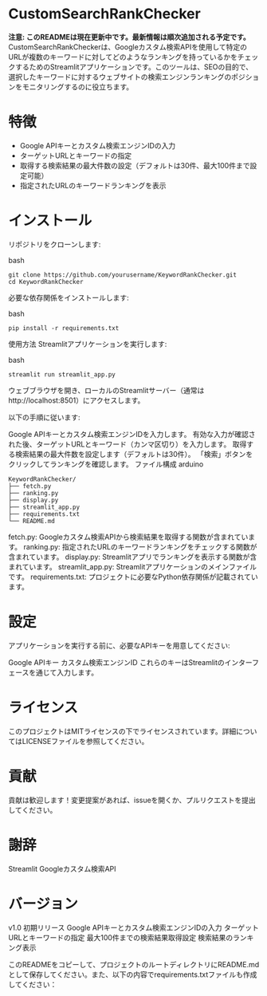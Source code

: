 # CustomSearchRankChecker
**注意: このREADMEは現在更新中です。最新情報は順次追加される予定です。**  
CustomSearchRankCheckerは、Googleカスタム検索APIを使用して特定のURLが複数のキーワードに対してどのようなランキングを持っているかをチェックするためのStreamlitアプリケーションです。このツールは、SEOの目的で、選択したキーワードに対するウェブサイトの検索エンジンランキングのポジションをモニタリングするのに役立ちます。

# 特徴
* Google APIキーとカスタム検索エンジンIDの入力
* ターゲットURLとキーワードの指定
* 取得する検索結果の最大件数の設定（デフォルトは30件、最大100件まで設定可能）
* 指定されたURLのキーワードランキングを表示
# インストール
リポジトリをクローンします:

bash
```コードをコピーする
git clone https://github.com/yourusername/KeywordRankChecker.git
cd KeywordRankChecker
```
必要な依存関係をインストールします:

bash
```コードをコピーする
pip install -r requirements.txt
```
使用方法
Streamlitアプリケーションを実行します:

bash
```コードをコピーする
streamlit run streamlit_app.py
```
ウェブブラウザを開き、ローカルのStreamlitサーバー（通常は http://localhost:8501）にアクセスします。

以下の手順に従います:

Google APIキーとカスタム検索エンジンIDを入力します。
有効な入力が確認された後、ターゲットURLとキーワード（カンマ区切り）を入力します。
取得する検索結果の最大件数を設定します（デフォルトは30件）。
「検索」ボタンをクリックしてランキングを確認します。
ファイル構成
arduino
```コードをコピーする
KeywordRankChecker/
├── fetch.py
├── ranking.py
├── display.py
├── streamlit_app.py
├── requirements.txt
└── README.md
```
fetch.py: Googleカスタム検索APIから検索結果を取得する関数が含まれています。
ranking.py: 指定されたURLのキーワードランキングをチェックする関数が含まれています。
display.py: Streamlitアプリでランキングを表示する関数が含まれています。
streamlit_app.py: Streamlitアプリケーションのメインファイルです。
requirements.txt: プロジェクトに必要なPython依存関係が記載されています。
# 設定
アプリケーションを実行する前に、必要なAPIキーを用意してください:

Google APIキー
カスタム検索エンジンID
これらのキーはStreamlitのインターフェースを通じて入力します。

# ライセンス
このプロジェクトはMITライセンスの下でライセンスされています。詳細についてはLICENSEファイルを参照してください。

# 貢献
貢献は歓迎します！変更提案があれば、issueを開くか、プルリクエストを提出してください。

# 謝辞
Streamlit
Googleカスタム検索API
# バージョン
v1.0
初期リリース
Google APIキーとカスタム検索エンジンIDの入力
ターゲットURLとキーワードの指定
最大100件までの検索結果取得設定
検索結果のランキング表示

このREADMEをコピーして、プロジェクトのルートディレクトリにREADME.mdとして保存してください。また、以下の内容でrequirements.txtファイルも作成してください：
